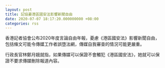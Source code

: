 ```yaml
---
layout: post
title: 記協憂港區國安法影響新聞自由
date: 2020-07-07 18:17:20.000000000 +08:00
categories: rss
---
```


香港記者協會公布2020年度言論自由年報，憂慮《港區國安法》影響新聞自由，包括條文可能令傳媒工作者誤墮法網，傳媒自我審查的情況可能更嚴重。

行政長官林鄭月娥就指，如果傳媒可以保證不會觸犯《港區國安法》，她就可以保證不要求傳媒刪除報道內容。
